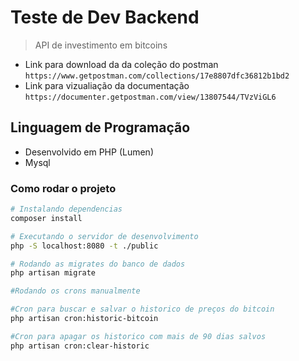 # Teste de Dev Backend

> API de investimento em bitcoins

- Link para download da da coleção do postman ```https://www.getpostman.com/collections/17e8807dfc36812b1bd2```
- Link para vizualiação da documentação ```https://documenter.getpostman.com/view/13807544/TVzViGL6```

## Linguagem de Programação
- Desenvolvido em PHP (Lumen)
- Mysql

### Como rodar o projeto

```bash
# Instalando dependencias
composer install

# Executando o servidor de desenvolvimento
php -S localhost:8080 -t ./public

# Rodando as migrates do banco de dados
php artisan migrate

#Rodando os crons manualmente

#Cron para buscar e salvar o historico de preços do bitcoin
php artisan cron:historic-bitcoin

#Cron para apagar os historico com mais de 90 dias salvos
php artisan cron:clear-historic

```
